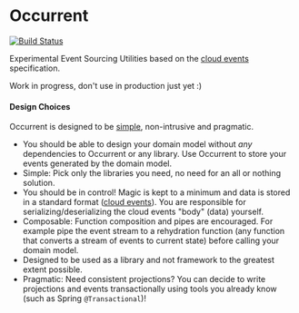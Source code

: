 # Occurrent

[![Build Status](https://travis-ci.com/johanhaleby/occurrent.svg?branch=master)](https://travis-ci.com/johanhaleby/occurrent)

Experimental Event Sourcing Utilities based on the [cloud events](https://cloudevents.io/) specification. 

Work in progress, don't use in production just yet :)

#### Design Choices

Occurrent is designed to be [simple](https://www.infoq.com/presentations/Simple-Made-Easy/), non-intrusive and pragmatic.
 
* You should be able to design your domain model without _any_ dependencies to Occurrent or any library. Use Occurrent to store your events generated by the domain model.
* Simple: Pick only the libraries you need, no need for an all or nothing solution.
* You should be in control! Magic is kept to a minimum and data is stored in a standard format ([cloud events](https://cloudevents.io/)). You are responsible for serializing/deserializing the cloud events "body" (data) yourself.
* Composable: Function composition and pipes are encouraged. For example pipe the event stream to a rehydration function (any function that converts a stream of events to current state) before calling your domain model.
* Designed to be used as a library and not framework to the greatest extent possible.
* Pragmatic: Need consistent projections? You can decide to write projections and events transactionally using tools you already know (such as Spring `@Transactional`)! 